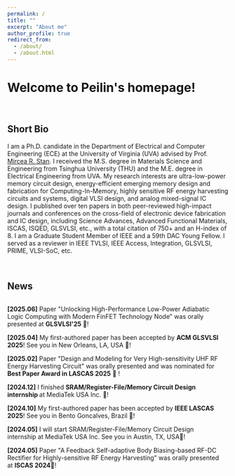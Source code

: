 ```yaml
---
permalink: /
title: ""
excerpt: "About me"
author_profile: true
redirect_from: 
  - /about/
  - /about.html
---
```


# Welcome to Peilin's homepage!

&emsp;

## Short Bio

I am a Ph.D. candidate in the Department of Electrical and Computer Engineering (ECE) at the University of Virginia (UVA) advised by Prof. [Mircea R. Stan](https://engineering.virginia.edu/faculty/mircea-r-stan). I received the M.S. degree in Materials Science and Engineering from Tsinghua University (THU) and the M.E. degree in Electrical Engineering from UVA. My research interests are ultra-low-power memory circuit design, energy-efficient emerging memory design and fabrication for Computing-In-Memory, highly sensitive RF energy harvesting circuits and systems, digital VLSI design, and analog mixed-signal IC design. I published over ten papers in both peer-reviewed high-impact journals and conferences on the cross-field of electronic device fabrication and IC design, including Science Advances, Advanced Functional Materials, ISCAS, ISQED, GLSVLSI, etc., with a total citation of 750+ and an H-index of 8. I am a Graduate Student Member of IEEE and a 59th DAC Young Fellow. I served as a reviewer in IEEE TVLSI, IEEE Access, Integration, GLSVLSI, PRIME, VLSI-SoC, etc.

&emsp;

## News

<div class="news-container">
  <p><strong>[2025.06]</strong> Paper "Unlocking High-Performance Low-Power Adiabatic Logic Computing with Modern FinFET Technology Node" was orally presented at <strong>GLSVLSI'25</strong> 🎉!</p>
  <p><strong>[2025.04]</strong> My first-authored paper has been accepted by <strong>ACM GLSVLSI 2025</strong>! See you in New Orleans, LA, USA 🎉!</p>
  <p><strong>[2025.02]</strong> Paper "Design and Modeling for Very High-sensitivity UHF RF Energy Harvesting Circuit" was orally presented and was nominated for <strong>Best Paper Award in LASCAS 2025</strong> 🎉 ! </p>
  <p><strong>[2024.12]</strong> I finished <strong> SRAM/Register-File/Memory Circuit Design internship </strong> at MediaTek USA Inc. 🎉!</p>
  <p><strong>[2024.10]</strong> My first-authored paper has been accepted by <strong>IEEE LASCAS 2025</strong>! See you in Bento Goncalves, Brazil 🎉!</p>
  <p><strong>[2024.05]</strong> I will start SRAM/Register-File/Memory Circuit Design internship at MediaTek USA Inc. See you in Austin, TX, USA🎉!</p>
  <p><strong>[2024.05]</strong> Paper "A Feedback Self-adaptive Body Biasing-based RF-DC Rectifier for Highly-sensitive RF Energy Harvesting" was orally presented at <strong>ISCAS 2024</strong>🎉!</p>
  <p><strong>[2024.01]</strong> My first-authored paper has been accepted by IEEE ISCAS 2024! See you in Singapore 🎉!</p>
  <p><strong>[2023.05]</strong> Paper "A Low Power SRAM with Fully Dynamic Leakage Suppression for IoT Nodes" was orally presented at <strong>ISQED'23</strong>🎉!</p>
  <p><strong>[2023.03]</strong> I passed UVA Electrical Engineering <strong>Ph.D. Qualification Exam</strong>🎉!</p>
  <p><strong>[2023.01]</strong> My first-authored paper has been accepted by IEEE ISQED 2023! See you in San Francisco, CA, USA🎉!</p>
  <p><strong>[2022.10]</strong> I was accepted as the 59th Design Automation Conference (DAC) Young Fellow! 🎉!</p>
  <p><strong>[2021.06]</strong> I joined the High-performance Low-power (HPLP) Lab at the University of Virginia (UVA) as a Ph.D. student🎉!</p>
</div>

<br/><br/>
<div id="map-container" style="display: flex; justify-content: center; align-items: center;">
    <div id="map-content" style="width: 450px;">
        <script type="text/javascript" id="clustrmaps" src="//clustrmaps.com/map_v2.js?d=d6TpbDkm30MhQxBEAnFmYRgisF6BV0T-GlVSiA0GfDY&cl=ffffff&w=a"></script>
    </div>
</div>

<style>
.news-container {
    width: 100%;
    height: 400px;  
    overflow-y: scroll;
    overflow-x: hidden;
    padding-right: 10px;  
    box-sizing: border-box;
    scrollbar-width: thin;
    scrollbar-color: #888 #f1f1f1;
}

.news-container::-webkit-scrollbar {
    width: 8px;
}

.news-container::-webkit-scrollbar-thumb {
    background-color: #888;
    border-radius: 5px;
}

.news-container::-webkit-scrollbar-thumb:hover {
    background-color: #555;
}
</style>






